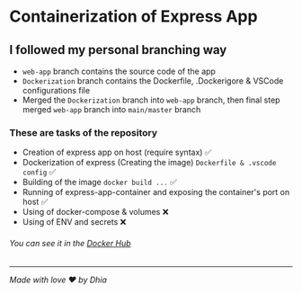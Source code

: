 # Containerization of Express App

## I followed my personal branching way

- `web-app` branch contains the source code of the app
- `Dockerization` branch contains the Dockerfile, .Dockerigore & VSCode configurations file
- Merged the `Dockerization` branch into `web-app` branch, then final step merged `web-app` branch into `main/master` branch

### These are tasks of the repository

* Creation of express app on host (require syntax) ✅
* Dockerization of express (Creating the image) `Dockerfile & .vscode config` ✅
* Building of the image `docker build ...` ✅
* Running of express-app-container and exposing the container's port on host ✅
* Using of docker-compose & volumes ❌
* Using of ENV and secrets ❌

###### You can see it in the <a href="https://hub.docker.com/r/orleans007/express-docker-app">Docker Hub</a>

<hr>

<em>Made with love ❤️ by Dhia</em>

